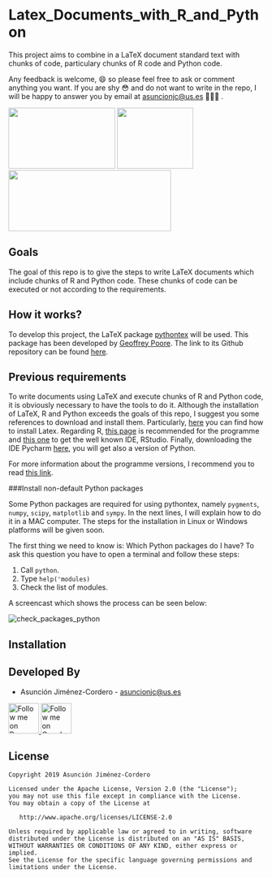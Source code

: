 # Latex_Documents_with_R_and_Python
This project aims to combine in a LaTeX document standard text with chunks of code, particulary chunks of R code and Python code.

Any feedback is welcome, 😄 so please feel free to ask or comment anything you want. If you are shy 😳 and do not want to
write in the repo, I will be happy to answer you by email at asuncionjc@us.es 👩🏻‍💻 .

<img src="https://cdn-images-1.medium.com/max/800/1*AMKiKg9fVPTx4PUTkght2A@2x.jpeg" height="120" width="210"/> <img src="https://www.r-project.org/logo/Rlogo.png" height="120" width="150"/> <img src="https://www.python.org/static/community_logos/python-logo-master-v3-TM.png" height="120" width="320"/> 


## Goals

The goal of this repo is to give the steps to write LaTeX documents which include chunks of R and Python code. These chunks of code can be executed or not according to the requirements.

## How it works?

To develop this project, the LaTeX package [pythontex](https://ctan.org/pkg/pythontex) will be used. This package has been developed by [Geoffrey Poore](https://github.com/gpoore). The link to its Github repository can be found [here](https://github.com/gpoore/pythontex).

## Previous requirements

To write documents using LaTeX and execute chunks of R and Python code, it is obviously necessary to have the tools to do it. Although the installation of LaTeX, R and Python exceeds the goals of this repo, I suggest you some references to download and install them. Particularly, [here](https://www.latex-tutorial.com/installation/) you can find how to install Latex. Regarding R, [this page](https://www.r-project.org/) is recommended for the programme and [this one](https://www.rstudio.com/) to get the well known IDE, RStudio. Finally, downloading the IDE Pycharm [here](https://www.jetbrains.com/pycharm/), you will get also a version of Python.

For more information about the programme versions, I recommend you to read [this link](https://github.com/gpoore/pythontex/blob/master/pythontex/pythontex.pdf).

###Install non-default Python packages

Some Python packages are required for using pythontex, namely `pygments`, `numpy`, `scipy`, `matplotlib` and `sympy`. In the next lines, I will explain how to do it in a MAC computer. The steps for the installation in Linux or Windows platforms will be given soon. 

The first thing we need to know is: Which Python packages do I have? To ask this question you have to open a terminal and follow these steps:

1) Call `python`.
2) Type `help('modules)`
3) Check the list of modules.

A screencast which shows the process can be seen below:
 
![check_packages_python](./videos/check_packages_python.gif)


## Installation





Developed By
------------

* Asunción Jiménez-Cordero - <asuncionjc@us.es>

<a href="https://www.researchgate.net/profile/Asuncion_Jimenez-Cordero">
  <img alt="Follow me on ResearchGate" src="https://1.bp.blogspot.com/-jz1remm4weY/WK86heRgepI/AAAAAAAACrU/APGaq-EpMakpsh-mZw5eQIyNpA_DN1dBwCLcB/s1600/researchgate_.jpg" height="60" width="60"/>
</a>

<a href="https://scholar.google.es/citations?user=JegcEYwAAAAJ&hl=es&oi=ao">
  <img alt="Follow me on Google Scholar" src="https://encrypted-tbn0.gstatic.com/images?q=tbn:ANd9GcQQUfpGKX9zs9WpaNw_qSqwU3Q3qeqLrIV0cXHsJxxgPkVaVqze" height="60" width="60"/>
</a>

License
-------

    Copyright 2019 Asunción Jiménez-Cordero

    Licensed under the Apache License, Version 2.0 (the "License");
    you may not use this file except in compliance with the License.
    You may obtain a copy of the License at

       http://www.apache.org/licenses/LICENSE-2.0

    Unless required by applicable law or agreed to in writing, software
    distributed under the License is distributed on an "AS IS" BASIS,
    WITHOUT WARRANTIES OR CONDITIONS OF ANY KIND, either express or implied.
    See the License for the specific language governing permissions and
    limitations under the License.